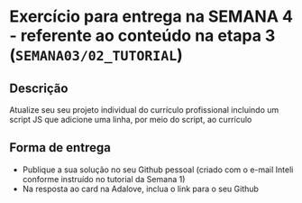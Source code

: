 # Exercício para entrega na SEMANA 4 - referente ao conteúdo na etapa 3 (`SEMANA03/02_TUTORIAL`)

## Descrição
Atualize seu seu projeto individual do currículo profissional incluindo um script JS que adicione uma linha, por meio do script, ao currículo


## Forma de entrega
- Publique a sua solução no seu Github pessoal (criado com o e-mail Inteli conforme instruído no tutorial da Semana 1)
- Na resposta ao card na Adalove, inclua o link para o seu Github